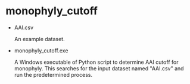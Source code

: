 # monophyly_cutoff

- AAI.csv

  An example dataset.


- monophyly_cutoff.exe

  A Windows executable of Python script to determine AAI cutoff for monophyly.
  This searches for the input dataset named "AAI.csv" and run the predetermined process.
  
